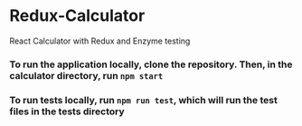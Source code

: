 # Redux-Calculator
React Calculator with Redux and Enzyme testing

### To run the application locally, clone the repository. Then, in the calculator directory, run ```npm start```

### To run tests locally, run ```npm run test```, which will run the test files in the tests directory


